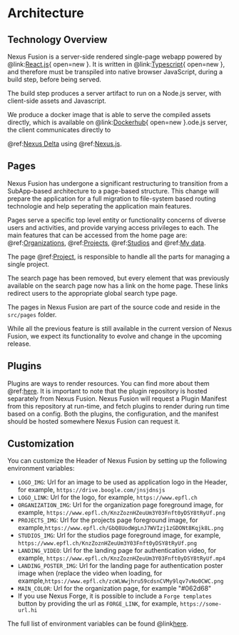 # Architecture

## Technology Overview

Nexus Fusion is a server-side rendered single-page webapp powered by @link:[React.js](https://reactjs.org/){ open=new }.
It is written in @link:[Typescript](https://www.typescriptlang.org/){ open=new }, and therefore must be transpiled
into native browser JavaScript, during a build step, before being served.

The build step produces a server artifact to run on a Node.js server, with client-side assets and Javascript.

We produce a docker image that is able to serve the compiled assets directly, which is available on
@link:[Dockerhub](https://hub.docker.com/repository/docker/bluebrain/nexus-web){ open=new }.ode.js server, the client communicates directly to

@ref:[Nexus Delta](../delta/index.md) using @ref:[Nexus.js](../utilities/index.md#nexus-js).

## Pages

Nexus Fusion has undergone a significant restructuring to transition from a SubApp-based architecture to a page-based structure. This change will prepare the application for a full migration to file-system based routing technologie and help seperating the application main features.

Pages serve a specific top level entity or functionality concerns of diverse users and activities, and provide varying access privileges to each. The main features that can be accessed from the home page are: @ref:[Organizations](../fusion/organizations.md), @ref:[Projects](../fusion/projects.md),  @ref:[Studios](../fusion/studios.md) and @ref:[My data](../fusion/my-data.md). 

The page @ref:[Project](../fusion/project.md), is responsible to handle all the parts for managing a single project. 

The search page has been removed, but every element that was previously available on the search page now has a link on the home page. These links redirect users to the appropriate global search type page.

The pages in Nexus Fusion are part of the source code and reside in the `src/pages` folder.

While all the previous feature is still available in the current version of Nexus Fusion, we expect its functionality to evolve and change in the upcoming release.

## Plugins

Plugins are ways to render resources. You can find more about them @ref:[here](plugins.md). It is important to note
that the plugin repository is hosted separately from Nexus Fusion. Nexus Fusion will request a Plugin Manifest from
this repository at run-time, and fetch plugins to render during run time based on a config. Both the plugins, the
configuration, and the manifest should be hosted somewhere Nexus Fusion can request it.

## Customization

You can customize the Header of Nexus Fusion by setting up the following environment variables:

- `LOGO_IMG`: Url for an image to be used as application logo in the Header, for example, `https://drive.boogle.com/jnsjdnsjs`
- `LOGO_LINK`: Url for the logo, for example, `https://www.epfl.ch`
- `ORGANIZATION_IMG`: Url for the organization page foreground image, for example, `https://www.epfl.ch/KnzZoznHZeuUm3Y03Fnft0yDSY8tRyUf.png`
- `PROJECTS_IMG`: Url for the projects page foreground image, for example,`https://www.epfl.ch/GbQ8UodWgLnJ7WVIzj1zGDONt8Kqjk8L.png`
- `STUDIOS_IMG`: Url for the studios page foreground image, for example, `https://www.epfl.ch/KnzZoznHZeuUm3Y03Fnft0yDSY8tRyUf.png`
- `LANDING_VIDEO`: Url for the landing page for authentication video, for example, `https://www.epfl.ch/KnzZoznHZeuUm3Y03Fnft0yDSY8tRyUf.mp4`
- `LANDING_POSTER_IMG`: Url for the landing page for authentication poster image when (replace the video when loading, for example,`https://www.epfl.ch/zcWLWwjhru59cdsnCVMy9lqv7vNo0CWC.png`
- `MAIN_COLOR`: Url for the organization page, for example "#062d68"
- If you use Nexus Forge, it is possible to include a `Forge templates` button by providing the url as `FORGE_LINK`, for example, `https://some-url.hi`

The full list of environment variables can be found @link[here](https://github.com/BlueBrain/nexus-web/blob/main/README.md#env-variables-list).
